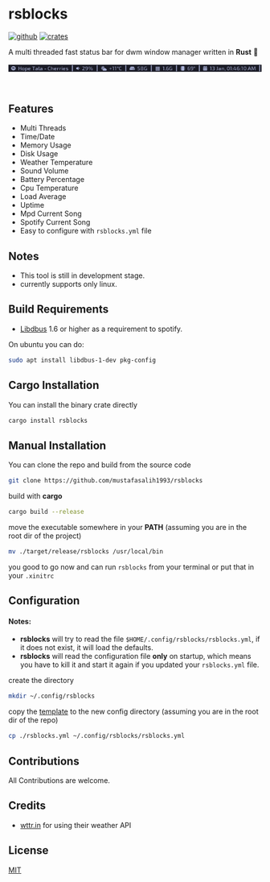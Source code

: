 # rsblocks
[<img alt="github" src="https://img.shields.io/static/v1?label=github&message=rsblocks&color=acb0d0&logo=Github&style=flat-square&logoColor=a9b1d6" height="20">](https://github.com/MustafaSalih1993/rsblocks)
[<img alt="crates" src="https://img.shields.io/crates/v/rsblocks?logo=rust&logoColor=a9b1d6&style=flat-square&color=fc8d62" height="20">](https://crates.io/crates/rsblocks)


A multi threaded fast status bar for dwm window manager written in **Rust** 🦀
<p>
<img align="center" src="./screenshots/2.png"/>
</p><br/>

## Features
* Multi Threads
* Time/Date
* Memory Usage
* Disk Usage
* Weather Temperature
* Sound Volume
* Battery Percentage
* Cpu Temperature
* Load Average
* Uptime
* Mpd Current Song
* Spotify Current Song
* Easy to configure with `rsblocks.yml` file


## Notes
* This tool is still in development stage.
* currently supports only linux.


## Build Requirements
* [Libdbus](https://dbus.freedesktop.org/releases/dbus/) 1.6 or higher as a requirement to spotify.

On ubuntu you can do:
```sh
sudo apt install libdbus-1-dev pkg-config
```


## Cargo Installation
You can install the binary crate directly
```sh
cargo install rsblocks
```

## Manual Installation
You can clone the repo and build from the source code
```sh
git clone https://github.com/mustafasalih1993/rsblocks
```
build with **cargo**
```sh
cargo build --release
```
move the executable somewhere in your **PATH** (assuming you are in the root dir of the project)
```sh
mv ./target/release/rsblocks /usr/local/bin
```

you good to go now and can run `rsblocks` from your terminal or put that in your `.xinitrc`

## Configuration
#### Notes:
* **rsblocks** will try to read the file `$HOME/.config/rsblocks/rsblocks.yml`, if it does not exist, it will load the defaults.
* **rsblocks** will read the configuration file **only** on startup, which means you have to kill it and start it again if you updated your `rsblocks.yml` file.

create the directory
```sh
mkdir ~/.config/rsblocks
```

copy the [template](./rsblocks.yml) to the new config directory (assuming you are in the root dir of the repo)
```sh
cp ./rsblocks.yml ~/.config/rsblocks/rsblocks.yml
```


## Contributions
All Contributions are welcome.

## Credits
* [wttr.in](https://github.com/chubin/wttr.in) for using their weather API

## License
[MIT](./LICENSE)
